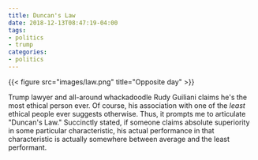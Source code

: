 ```yaml
---
title: Duncan's Law
date: 2018-12-13T08:47:19-04:00
tags:
- politics
- trump
categories:
- politics
---
```

{{< figure src="images/law.png" title="Opposite day" >}}

Trump lawyer and all-around whackadoodle Rudy Guiliani claims he's the most ethical person ever. Of course, his association with one of the _least_ ethical people ever suggests otherwise. Thus, it prompts me to articulate "Duncan's Law." Succinctly stated, if someone claims absolute superiority in some particular characteristic, his actual performance in that characteristic is actually somewhere between average and the least performant.
